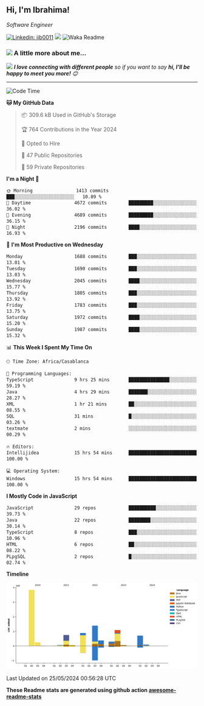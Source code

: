 <h2>Hi, I'm Ibrahima! </h2>
<p><em>Software Engineer 
</em></p>


[![Linkedin: iib0011](https://img.shields.io/badge/-iib0011-blue?style=flat-square&logo=Linkedin&logoColor=white&link=https://www.linkedin.com/in/iib0011/)](https://www.linkedin.com/in/iib0011/)
![](https://visitor-badge.glitch.me/badge?page_id=iib0011)
![Waka Readme](https://github.com/iib0011/iib0011/workflows/Waka%20Readme/badge.svg)


### <img src="https://media.giphy.com/media/VgCDAzcKvsR6OM0uWg/giphy.gif" width="50"> A little more about me...  


<img src="https://media.giphy.com/media/LnQjpWaON8nhr21vNW/giphy.gif" width="60"> <em><b>I love connecting with different people</b> so if you want to say <b>hi, I'll be happy to meet you more!</b> 😊</em>

---
<!--START_SECTION:waka-->
![Code Time](http://img.shields.io/badge/Code%20Time-3%2C346%20hrs%2059%20mins-blue)

**🐱 My GitHub Data** 

> 📦 309.6 kB Used in GitHub's Storage 
 > 
> 🏆 764 Contributions in the Year 2024
 > 
> 💼 Opted to Hire
 > 
> 📜 47 Public Repositories 
 > 
> 🔑 59 Private Repositories 
 > 
**I'm a Night 🦉** 

```text
🌞 Morning                1413 commits        ███░░░░░░░░░░░░░░░░░░░░░░   10.89 % 
🌆 Daytime                4672 commits        █████████░░░░░░░░░░░░░░░░   36.02 % 
🌃 Evening                4689 commits        █████████░░░░░░░░░░░░░░░░   36.15 % 
🌙 Night                  2196 commits        ████░░░░░░░░░░░░░░░░░░░░░   16.93 % 
```
📅 **I'm Most Productive on Wednesday** 

```text
Monday                   1688 commits        ███░░░░░░░░░░░░░░░░░░░░░░   13.01 % 
Tuesday                  1690 commits        ███░░░░░░░░░░░░░░░░░░░░░░   13.03 % 
Wednesday                2045 commits        ████░░░░░░░░░░░░░░░░░░░░░   15.77 % 
Thursday                 1805 commits        ███░░░░░░░░░░░░░░░░░░░░░░   13.92 % 
Friday                   1783 commits        ███░░░░░░░░░░░░░░░░░░░░░░   13.75 % 
Saturday                 1972 commits        ████░░░░░░░░░░░░░░░░░░░░░   15.20 % 
Sunday                   1987 commits        ████░░░░░░░░░░░░░░░░░░░░░   15.32 % 
```


📊 **This Week I Spent My Time On** 

```text
🕑︎ Time Zone: Africa/Casablanca

💬 Programming Languages: 
TypeScript               9 hrs 25 mins       ███████████████░░░░░░░░░░   59.19 % 
Java                     4 hrs 29 mins       ███████░░░░░░░░░░░░░░░░░░   28.27 % 
XML                      1 hr 21 mins        ██░░░░░░░░░░░░░░░░░░░░░░░   08.55 % 
SQL                      31 mins             █░░░░░░░░░░░░░░░░░░░░░░░░   03.26 % 
textmate                 2 mins              ░░░░░░░░░░░░░░░░░░░░░░░░░   00.29 % 

🔥 Editors: 
Intellijidea             15 hrs 54 mins      █████████████████████████   100.00 % 

💻 Operating System: 
Windows                  15 hrs 54 mins      █████████████████████████   100.00 % 
```

**I Mostly Code in JavaScript** 

```text
JavaScript               29 repos            ██████████░░░░░░░░░░░░░░░   39.73 % 
Java                     22 repos            ████████░░░░░░░░░░░░░░░░░   30.14 % 
TypeScript               8 repos             ███░░░░░░░░░░░░░░░░░░░░░░   10.96 % 
HTML                     6 repos             ██░░░░░░░░░░░░░░░░░░░░░░░   08.22 % 
PLpgSQL                  2 repos             █░░░░░░░░░░░░░░░░░░░░░░░░   02.74 % 
```



**Timeline**

![Lines of Code chart](https://raw.githubusercontent.com/iib0011/iib0011/master/assets/bar_graph.png)


 Last Updated on 25/05/2024 00:56:28 UTC
<!--END_SECTION:waka-->

**These Readme stats are generated using github action [awesome-readme-stats](https://github.com/iib0011/waka-readme-stats)**
